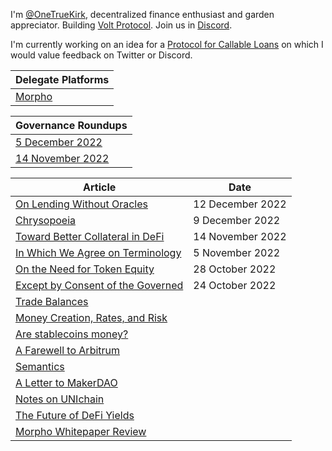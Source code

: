 I'm [@OneTrueKirk](https://twitter.com/OneTrueKirk), decentralized finance enthusiast and garden appreciator.
Building [Volt Protocol](https://www.voltprotocol.io).
Join us in [Discord](https://discord.com/invite/XK8VZyKU97).

I'm currently working on an idea for a [Protocol for Callable Loans](pcl.md) on which I would value feedback on Twitter or Discord.

| Delegate Platforms |
| ------------- |
| [Morpho](morpho_delegate.md) |

| Governance Roundups  |
| ------------- |
| [5 December 2022](govdec5.md)  |
| [14 November 2022](gov14nov.md)  |

| Article  | Date |
| ------------- | ------------- |
| [On Lending Without Oracles](lending.md) | 12 December 2022 |
| [Chrysopoeia](chrysopoeia.md) | 9 December 2022 |
| [Toward Better Collateral in DeFi](collateral.md) | 14 November 2022 |
| [In Which We Agree on Terminology](definitions.md) | 5 November 2022 |
| [On the Need for Token Equity](chrysalis.md) | 28 October 2022 |
| [Except by Consent of the Governed](consent.md) | 24 October 2022 |
| [Trade Balances](trade.md) | |
| [Money Creation, Rates, and Risk](yield.md) | |
| [Are stablecoins money?](stablecoin.md) | |
| [A Farewell to Arbitrum](arbitrum.md) | |
| [Semantics](semantics.md) | |
| [A Letter to MakerDAO](lettertomaker.md) | |
| [Notes on UNIchain](unichain.md) | |
| [The Future of DeFi Yields](defidirection.md) | |
| [Morpho Whitepaper Review](morpho.md) | |
